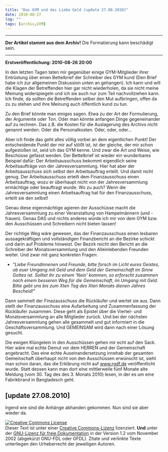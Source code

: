 ```yaml
---
title: "Das GYM und das Liebe Geld [update 27.08.2010]"
date: 2010-08-27
log: ""
tags: [archiv,GYM]
---
```

<hr><b>Der Artikel stammt aus dem Archiv!</b> Die Formatierung kann beschädigt sein.<hr>

<b>Erstveröffentlichung: 2010-08-26 20:00</b>

In den letzten Tagen taten mir gegenüber einige GYM-Mitglieder ihrer Entrüstung über einen Bettelbrief der Schreiber des GYM kund (Den Brief habe ich zur allgemeinen Diskussion unten an gehangen).  Ich kann und will die Klagen der Betreffenden hier gar nicht wiederholen, da sie nicht meine Meinung widerspiegeln und ich sie auch nur zum Teil nachvollziehen kann. Ich finde, da sollten die Betreffenden selber den Mut aufbringen, offen da zu zu stehen und ihre Meinung auch öffentlich kund zu tun.
<!--break-->
Zu den Brief könnte man einiges sagen. Etwa zu der Art der Formulierung, der Argumente oder Ton. Oder man könnte anfangen Dinge gegeneinander auf zu rechnen. Das z.B. die Kosten für die Auslagerung des Archivs nicht genannt werden. Oder die Personalkosten. Oder, oder, oder...

Aber ich finde das geht alles völlig vorbei an dem eigentlichen Punkt!  Der entscheidende Punkt der mir auf stößt ist, ist der gleiche, der mir schon aufgestoßen ist, seid ich das GYM kenne. Und zwar die Art und Weise, wie Beschüsse gefasst werden. Der Bettelbrief ist wieder ein wunderbares Beispiel dafür: Der Arbeitsausschuss bekommt eigendlich seine Arbeitsaufträge von der Jahresversammlung. Hier hat aber der Arbeitsausschuss sich selbst den Arbeitsauftrag erteilt. Und damit nicht genug. Der Arbeitsausschuss erteilt dem Finanzausschuss einen Arbeitsauftrag, wozu er überhaupt nicht von der Jahresversammlung ermächtige oder beauftragt wurde. Wo zu auch? Wenn die Jahresversammlung einen Arbeitsauftrag hat für den Finanzausschuss, erteilt sie den selbst!

Genau diese eigenmächtige agieren der Ausschüsse macht die Jahresversammlung zu einer Veranstaltung von Hampelmännern (und -frauen). Genau DAS und nichts anderes würde ich mir von dem GYM bzw. den Ausschüssen und Schreibern nicht bieten lassen!

Der richtige Weg wäre gewesen, das der Finanzausschuss einen lesbaren aussagekräftigen und vollständigen Finanzbericht an die Bezirke schickt und darin auf Probleme hinweist. Der Bezirk reicht den Bericht an die Schreiber der Monatsversammlung und den Alleinlebenden Freunden weiter. Und zwar mit ganz konkreten Fragen: 
<ul>
<li><i>"Liebe Freundinnenen und Freunde, bitte forsch im Licht eures Geistes, ob euer Umgang mit Geld und dem Geld der Gemeinschaft im Sinne Gottes ist. Solltet ihr zu einem 'Nein' kommen, so erforscht zusammen nach einem besseren Weg für die Gemeinschaft, im Umgang mit Geld. Bitte gebt uns bis zum Xten Tag des Xten Monats dienen Jahres Bescheid!" </i></li>
</ul>

Dann sammelt der Finazausschuss die Rückläufer und wertet sie aus. Dann stellt der Finanzausschuss eine Aufarbeitung und Zusammenfassung der Rückläufer zusammen.  Diese geht als Epistel über die Viertel- und Monatsversammlung an alle Mitglieder zurück. Und bei der nächsten Jahresversammlung gehen alle gesammelt und gut informiert in die Geschäftsversammlung. Und GEMEINSAM wird dann nach einer Lösung gesucht.

Die ewigen Klüngelein in den Ausschüssen gehen mir echt auf den Sack. Hier wäre mal echte Demut vor dem HERREN und der Gemeinschaft angebracht.  Das eine echte Auseinandersetzung innehab der gesamten Gemeinschaft überhaupt nicht von den Ausschüssen erwünscht ist, sieht man schon daran, das die Erklärung nicht auf www.rgdf.de veröffentlicht wurde. Statt dessen kann man dort eine mittlerweile fünf Monate alte Meldung  (vom 30. Tag des des 3. Monats 2010) lesen, in der es um eine Fabrikbrand in Bangladesch geht. 

## [update 27.08.2010] ##

Irgend wie sind die Anhänge abhanden gekommen. Nun sind sie aber wieder da.


<a rel="license" href="http://creativecommons.org/licenses/by-sa/3.0/de/"><img alt="Creative Commons License" style="border-width: 0pt;" src="http://i.creativecommons.org/l/by-sa/3.0/de/88x31.png" /></a><br />
Dieser <span xmlns:dc="http://purl.org/dc/elements/1.1/" href="http://purl.org/dc/dcmitype/Text" rel="dc:type">Text</span> ist unter einer <a rel="license" href="http://creativecommons.org/licenses/by-sa/3.0/de/">Creative Commons-Lizenz</a> lizenziert. <b>Und</b> unter der <a href="http://de.wikipedia.org/wiki/GFDL">GNU-Lizenz f&uuml;r freie Dokumentation</a> in der Version 1.2 vom November 2002 (abgek&uuml;rzt GNU-FDL oder GFDL). Zitate und verlinkte Texte unterliegen den Urheberrecht der jeweiligen Autoren.
 
